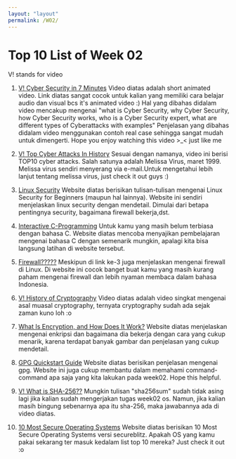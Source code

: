 ```yaml
---
layout: "layout"
permalink: /W02/
---
```


# Top 10 List of Week 02

   V! stands for video

1. [V! Cyber Security in 7 Minutes](https://www.youtube.com/watch?v=inWWhr5tnEA)
   Video diatas adalah short animated video. Link diatas sangat cocok untuk kalian yang memiliki cara belajar audio dan visual bcs it's animated video :)
   Hal yang dibahas didalam video mencakup mengenai "what is Cyber Security, why Cyber Security, how Cyber Security works, who is a Cyber Security expert, what are different types of Cyberattacks with examples"
   Penjelasan yang dibahas didalam video menggunakan contoh real case  sehingga sangat mudah untuk dimengerti. Hope you enjoy watching this video >_< just like me

2. [V! Top Cyber Attacks In History](https://www.youtube.com/watch?v=fUeJtM1bgGo)
   Sesuai dengan namanya, video ini berisi TOP10 cyber attacks. Salah satunya adalah Melissa Virus, maret 1999. Melissa virus sendiri menyerang via e-mail.Untuk mengetahui lebih lanjut tentang melissa virus, just check it out guys :) 

3. [Linux Security](https://www.linuxtopia.org/LinuxSecurity/LinuxSecurity_TOC.html)
   Website diatas berisikan tulisan-tulisan mengenai Linux Security for Beginners (maupun hal lainnya). Website ini sendiri menjelaskan linux security dengan mendetail. Dimulai dari betapa pentingnya security, bagaimana firewall bekerja,dst.

4. [Interactive C-Programming](https://www.learn-c.org/)
   Untuk kamu yang masih belum terbiasa dengan bahasa C. Website diatas mencoba menyajikan pembelajaran mengenai bahasa C dengan semenarik mungkin, apalagi kita bisa langsung latihan di website tersebut.

5. [Firewall?????](https://www.niagahoster.co.id/blog/firewall-adalah/)
   Meskipun di link ke-3 juga menjelaskan mengenai firewall di Linux. Di website ini cocok banget buat kamu yang masih kurang paham mengenai firewall dan lebih nyaman membaca dalam bahasa Indonesia.

6. [V! History of Cryptography](https://www.youtube.com/watch?v=ZLCEBFJP1ew)
   Video diatas adalah video singkat mengenai asal muasal cryptography, ternyata cryptography sudah ada sejak zaman kuno loh :o
   
7. [What Is Encryption, and How Does It Work?](https://www.howtogeek.com/howto/33949/htg-explains-what-is-encryption-and-how-does-it-work/)
   Website diatas menjelaskan mengenai enkripsi dan bagaimana dia bekerja dengan cara yang cukup menarik, karena terdapat banyak gambar dan penjelasan yang cukup mendetail.

8. [GPG Quickstart Guide](https://medium.com/@acparas/gpg-quickstart-guide-d01f005ca99)
   Website diatas berisikan penjelasan mengenai gpg. Website ini juga cukup membantu dalam memahami command-command apa saja yang kita lakukan pada week02. Hope this helpful.

9. [V! What is SHA-256??](https://www.youtube.com/watch?v=S5wI1s4Kaf4)
    Mungkin tulisan "sha256sum" sudah tidak asing lagi jika kalian sudah mengerjakan tugas week02 os. Namun, jika kalian masih bingung sebenarnya apa itu sha-256, maka jawabannya ada di video diatas.

10. [10 Most Secure Operating Systems](https://secureblitz.com/most-secure-operating-systems/)
     Website diatas berisikan 10 Most Secure Operating Systems versi secureblitz. Apakah OS yang kamu pakai sekarang ter     masuk kedalam list top 10 mereka? Just check it out :o
